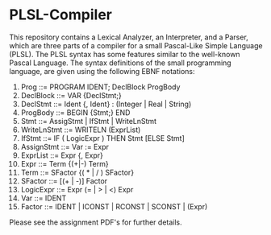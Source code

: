 # PLSL-Compiler
This repository contains a Lexical Analyzer, an Interpreter, and a Parser, which are three parts of a compiler for a small Pascal-Like Simple Language (PLSL). The PLSL syntax has some features similar to the well-known Pascal Language. The syntax definitions of the small programming language, are given using the following EBNF notations:

1. Prog ::= PROGRAM IDENT; DeclBlock ProgBody
2. DeclBlock ::= VAR {DeclStmt;}
3. DeclStmt ::= Ident {, Ident} : (Integer | Real | String)
4. ProgBody ::= BEGIN {Stmt;} END
5. Stmt ::= AssigStmt | IfStmt | WriteLnStmt
6. WriteLnStmt ::= WRITELN (ExprList)
7. IfStmt ::= IF ( LogicExpr ) THEN Stmt [ELSE Stmt]
8. AssignStmt ::= Var := Expr
9. ExprList ::= Expr {, Expr}
10. Expr ::= Term {(+|-) Term}
11. Term ::= SFactor {( * | / ) SFactor}
12. SFactor ::= [(+ | -)] Factor
13. LogicExpr ::= Expr (= | > | <) Expr
14. Var ::= IDENT
15. Factor ::= IDENT | ICONST | RCONST | SCONST | (Expr)

Please see the assignment PDF's for further details.

